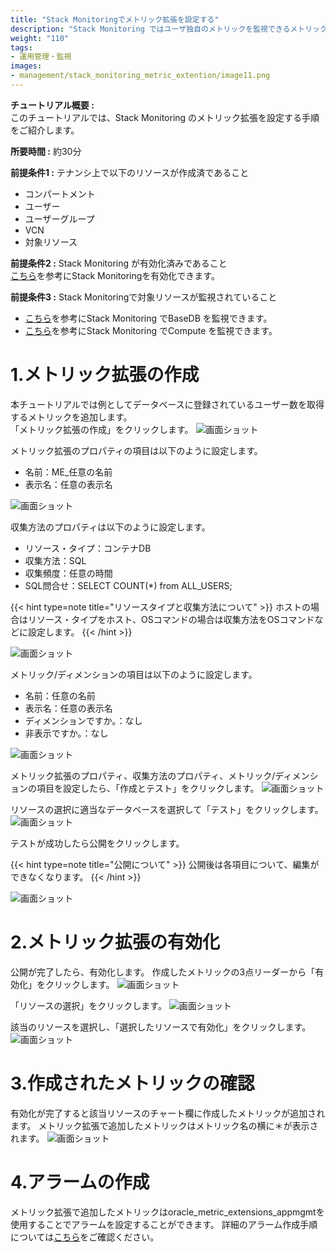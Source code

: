 ```yaml
---
title: "Stack Monitoringでメトリック拡張を設定する"
description: "Stack Monitoring ではユーザ独自のメトリックを監視できるメトリック拡張の機能が使用できます。メトリック拡張の機能を利用することで、OSコマンドやSQLで取得できるメトリックを Stack Monitoring で監視できます。"
weight: "110"
tags:
- 運用管理・監視
images:
- management/stack_monitoring_metric_extention/image11.png
---
```



**チュートリアル概要 :**  
このチュートリアルでは、Stack Monitoring のメトリック拡張を設定する手順をご紹介します。

**所要時間 :** 約30分

**前提条件1 :** テナンシ上で以下のリソースが作成済であること
+ コンパートメント
+ ユーザー
+ ユーザーグループ
+ VCN
+ 対象リソース

**前提条件2 :** Stack Monitoring が有効化済みであること<br>
[こちら](https://oracle-japan.github.io/ocitutorials/management/stack_monitoring_onboarding/)を参考にStack Monitoringを有効化できます。

**前提条件3 :** Stack Monitoringで対象リソースが監視されていること <br>
 - [こちら](https://oracle-japan.github.io/ocitutorials/management/stack_monitoring_basedb/)を参考にStack Monitoring でBaseDB を監視できます。
 - [こちら](https://oracle-japan.github.io/ocitutorials/management/stack_monitoring_install/)を参考にStack Monitoring でCompute を監視できます。

# 1.メトリック拡張の作成
本チュートリアルでは例としてデータベースに登録されているユーザー数を取得するメトリックを追加します。
<br>
「メトリック拡張の作成」をクリックします。
![画面ショット](image01.png)

メトリック拡張のプロパティの項目は以下のように設定します。
 - 名前：ME_任意の名前
 - 表示名：任意の表示名

![画面ショット](image02.png)

収集方法のプロパティは以下のように設定します。
 - リソース・タイプ：コンテナDB
 - 収集方法：SQL
 - 収集頻度：任意の時間
 - SQL問合せ：SELECT COUNT(*) from ALL_USERS;
  
{{< hint type=note title="リソースタイプと収集方法について" >}}
ホストの場合はリソース・タイプをホスト、OSコマンドの場合は収集方法をOSコマンドなどに設定します。 
{{< /hint >}}

![画面ショット](image03.png)

メトリック/ディメンションの項目は以下のように設定します。
 - 名前：任意の名前
 - 表示名：任意の表示名
 - ディメンションですか。：なし
 - 非表示ですか。：なし

![画面ショット](image04.png)

メトリック拡張のプロパティ、収集方法のプロパティ、メトリック/ディメンションの項目を設定したら、「作成とテスト」をクリックします。
![画面ショット](image05.png)

リソースの選択に適当なデータベースを選択して「テスト」をクリックします。
![画面ショット](image06.png)

テストが成功したら公開をクリックします。

{{< hint type=note title="公開について" >}}
公開後は各項目について、編集ができなくなります。 
{{< /hint >}}

![画面ショット](image07.png)


# 2.メトリック拡張の有効化
公開が完了したら、有効化します。
作成したメトリックの3点リーダーから「有効化」をクリックします。
![画面ショット](image08.png)

「リソースの選択」をクリックします。
![画面ショット](image09.png)

該当のリソースを選択し、「選択したリソースで有効化」をクリックします。
![画面ショット](image10.png)

# 3.作成されたメトリックの確認
有効化が完了すると該当リソースのチャート欄に作成したメトリックが追加されます。
メトリック拡張で追加したメトリックはメトリック名の横に＊が表示されます。
![画面ショット](image11.png)

# 4.アラームの作成
メトリック拡張で追加したメトリックはoracle_metric_extensions_appmgmtを使用することでアラームを設定することができます。
詳細のアラーム作成手順については[こちら](https://oracle-japan.github.io/ocitutorials/intermediates/monitoring-resources/#4-%E3%82%A2%E3%83%A9%E3%83%BC%E3%83%A0%E3%81%AE%E9%80%9A%E7%9F%A5%E5%85%88%E3%81%AE%E4%BD%9C%E6%88%90)をご確認ください。